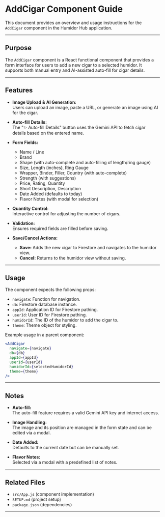 # AddCigar Component Guide

This document provides an overview and usage instructions for the `AddCigar` component in the Humidor Hub application.

---

## Purpose

The `AddCigar` component is a React functional component that provides a form interface for users to add a new cigar to a selected humidor. It supports both manual entry and AI-assisted auto-fill for cigar details.

---

## Features

- **Image Upload & AI Generation:**  
  Users can upload an image, paste a URL, or generate an image using AI for the cigar.

- **Auto-fill Details:**  
  The "✨ Auto-fill Details" button uses the Gemini API to fetch cigar details based on the entered name.

- **Form Fields:**  
  - Name / Line
  - Brand
  - Shape (with auto-complete and auto-filling of length/ring gauge)
  - Size, Length (inches), Ring Gauge
  - Wrapper, Binder, Filler, Country (with auto-complete)
  - Strength (with suggestions)
  - Price, Rating, Quantity
  - Short Description, Description
  - Date Added (defaults to today)
  - Flavor Notes (with modal for selection)

- **Quantity Control:**  
  Interactive control for adjusting the number of cigars.

- **Validation:**  
  Ensures required fields are filled before saving.

- **Save/Cancel Actions:**  
  - **Save:** Adds the new cigar to Firestore and navigates to the humidor view.
  - **Cancel:** Returns to the humidor view without saving.

---

## Usage

The component expects the following props:

- `navigate`: Function for navigation.
- `db`: Firestore database instance.
- `appId`: Application ID for Firestore pathing.
- `userId`: User ID for Firestore pathing.
- `humidorId`: The ID of the humidor to add the cigar to.
- `theme`: Theme object for styling.

Example usage in a parent component:

```jsx
<AddCigar
  navigate={navigate}
  db={db}
  appId={appId}
  userId={userId}
  humidorId={selectedHumidorId}
  theme={theme}
/>
```

---

## Notes

- **Auto-fill:**  
  The auto-fill feature requires a valid Gemini API key and internet access.

- **Image Handling:**  
  The image and its position are managed in the form state and can be edited via a modal.

- **Date Added:**  
  Defaults to the current date but can be manually set.

- **Flavor Notes:**  
  Selected via a modal with a predefined list of notes.

---

## Related Files

- `src/App.js` (component implementation)
- `SETUP.md` (project setup)
- `package.json` (dependencies)

---
